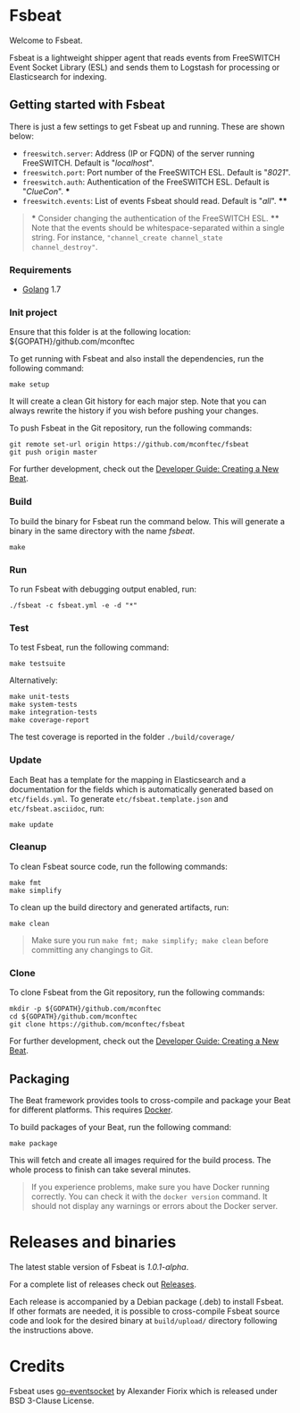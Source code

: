 # Fsbeat

Welcome to Fsbeat.

Fsbeat is a lightweight shipper agent that reads events from FreeSWITCH Event Socket Library (ESL) and sends them to Logstash for processing or Elasticsearch for indexing.

## Getting started with Fsbeat

There is just a few settings to get Fsbeat up and running. These are shown below:

* `freeswitch.server`: Address (IP or FQDN) of the server running FreeSWITCH. Default is "_localhost_".
* `freeswitch.port`: Port number of the FreeSWITCH ESL. Default is "_8021_".
* `freeswitch.auth`: Authentication of the FreeSWITCH ESL. Default is "_ClueCon_". __\*__
* `freeswitch.events`: List of events Fsbeat should read. Default is "_all_". __\*\*__

> __\*__ Consider changing the authentication of the FreeSWITCH ESL.
> __\*\*__ Note that the events should be whitespace-separated within a single string. For instance, `"channel_create channel_state channel_destroy"`.

### Requirements

* [Golang](https://golang.org/dl/) 1.7

### Init project

Ensure that this folder is at the following location: ${GOPATH}/github.com/mconftec

To get running with Fsbeat and also install the dependencies, run the following command:

```
make setup
```

It will create a clean Git history for each major step.
Note that you can always rewrite the history if you wish before pushing your changes.

To push Fsbeat in the Git repository, run the following commands:

```
git remote set-url origin https://github.com/mconftec/fsbeat
git push origin master
```

For further development, check out the [Developer Guide: Creating a New Beat](https://www.elastic.co/guide/en/beats/libbeat/current/new-beat.html).

### Build

To build the binary for Fsbeat run the command below.
This will generate a binary in the same directory with the name _fsbeat_.

```
make
```

### Run

To run Fsbeat with debugging output enabled, run:

```
./fsbeat -c fsbeat.yml -e -d "*"
```


### Test

To test Fsbeat, run the following command:

```
make testsuite
```

Alternatively:

```
make unit-tests
make system-tests
make integration-tests
make coverage-report
```

The test coverage is reported in the folder `./build/coverage/`

### Update

Each Beat has a template for the mapping in Elasticsearch and a documentation for the fields which is automatically generated based on `etc/fields.yml`.
To generate `etc/fsbeat.template.json` and `etc/fsbeat.asciidoc`, run:

```
make update
```


### Cleanup

To clean Fsbeat source code, run the following commands:

```
make fmt
make simplify
```

To clean up the build directory and generated artifacts, run:

```
make clean
```

> Make sure you run `make fmt; make simplify; make clean` before committing any changings to Git.

### Clone

To clone Fsbeat from the Git repository, run the following commands:

```
mkdir -p ${GOPATH}/github.com/mconftec
cd ${GOPATH}/github.com/mconftec
git clone https://github.com/mconftec/fsbeat
```

For further development, check out the [Developer Guide: Creating a New Beat](https://www.elastic.co/guide/en/beats/libbeat/current/new-beat.html).

## Packaging

The Beat framework provides tools to cross-compile and package your Beat for different platforms. This requires [Docker](https://www.docker.com/).

To build packages of your Beat, run the following command:

```
make package
```

This will fetch and create all images required for the build process. The whole process to finish can take several minutes.

> If you experience problems, make sure you have Docker running correctly. You can check it with the `docker version` command. It should not display any warnings or errors about the Docker server.

# Releases and binaries

The latest stable version of Fsbeat is _1.0.1-alpha_.

For a complete list of releases check out [Releases](https://github.com/mconftec/fsbeat/releases).

Each release is accompanied by a Debian package (.deb) to install Fsbeat. If other formats are needed, it is possible to cross-compile Fsbeat source code and look for the desired binary at `build/upload/` directory following the instructions above.

# Credits

Fsbeat uses [go-eventsocket](https://github.com/fiorix/go-eventsocket) by Alexander Fiorix which is released under BSD 3-Clause License.
